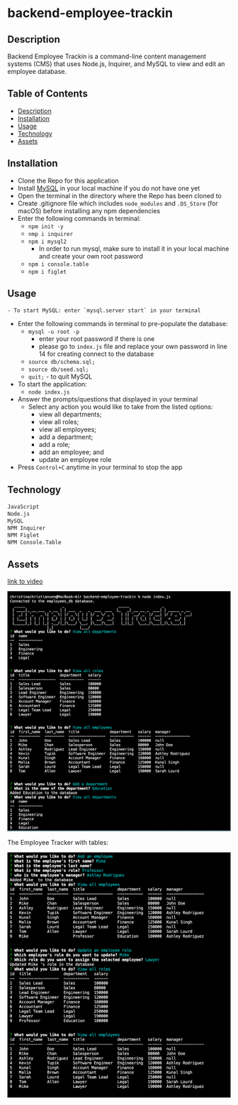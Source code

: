 # backend-employee-trackin

## Description

Backend Employee Trackin is a command-line content management systems (CMS) that uses Node.js, Inquirer, and MySQL to view and edit an employee database.

## Table of Contents

- [Description](#description)
- [Installation](#installation)
- [Usage](#usage)
- [Technology](#technology)
- [Assets](#assets)

## Installation

- Clone the Repo for this application
- Install [MySQL](https://dev.mysql.com/doc/mysql-installation-excerpt/5.7/en/) in your local machine if you do not have one yet
- Open the terminal in the directory where the Repo has been cloned to
- Create .gitignore file which includes `node_modules` and `.DS_Store` (for macOS) before installing any npm dependencies
- Enter the following commands in terminal:
  - `npm init -y`
  - `nmp i inquirer`
  - `npm i mysql2`
    - In order to run mysql, make sure to install it in your local machine and create your own root password
  - `npm i console.table`
  - `npm i figlet`

## Usage

    - To start MySQL: enter `mysql.server start` in your terminal

- Enter the following commands in terminal to pre-populate the database:
  - `mysql -u root -p`
    - enter your root password if there is one
    - please go to `index.js` file and replace your own password in line 14 for creating connect to the database
  - `source db/schema.sql;`
  - `source db/seed.sql;`
  - `quit;` - to quit MySQL
- To start the application:
  - `node index.js`
- Answer the prompts/questions that displayed in your terminal
  - Select any action you would like to take from the listed options:
    - view all departments;
    - view all roles;
    - view all employees;
    - add a department;
    - add a role;
    - add an employee; and
    - update an employee role
- Press `Control+C` anytime in your terminal to stop the app

## Technology

```
JavaScript
Node.js
MySQL
NPM Inquirer
NPM Figlet
NPM Console.Table
```

## Assets

[link to video](https://drive.google.com/file/d/1S-L7Qe-Omh77qd_JxDaIu-9EuTPaaII8/view)

![screenshot of app](assets/images/Screen%20Shot%202022-06-14%20at%206.18.27%20PM.png)

The Employee Tracker with tables:

![screenshot of app2](assets/images/Screen%20Shot%202022-06-14%20at%206.18.43%20PM.png)

#
